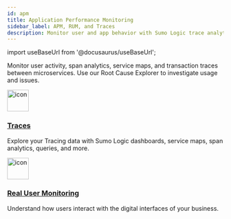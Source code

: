 ```yaml
---
id: apm
title: Application Performance Monitoring
sidebar_label: APM, RUM, and Traces
description: Monitor user and app behavior with Sumo Logic trace analytics and real user monitoring.
---
```


import useBaseUrl from '@docusaurus/useBaseUrl';

Monitor user activity, span analytics, service maps, and transaction traces between microservices. Use our Root Cause Explorer to investigate usage and issues.

<div className="box-wrapper" markdown="1">
<div className="box smallbox1 card">
  <div className="container">
  <img src={useBaseUrl('img/icons/traces.png')} alt="icon" width="50"/>
  <h3><a href="/docs/apm/traces">Traces</a></h3>
  <p>Explore your Tracing data with Sumo Logic dashboards, service maps, span analytics, queries, and more.</p>
  </div>
</div>
<div className="box smallbox2 card">
  <div className="container">
  <img src={useBaseUrl('img/icons/apm.png')} alt="icon" width="50"/>
  <h3><a href="/docs/apm/real-user-monitoring">Real User Monitoring</a></h3>
  <p>Understand how users interact with the digital interfaces of your business.</p>
  </div>
</div>
</div>
